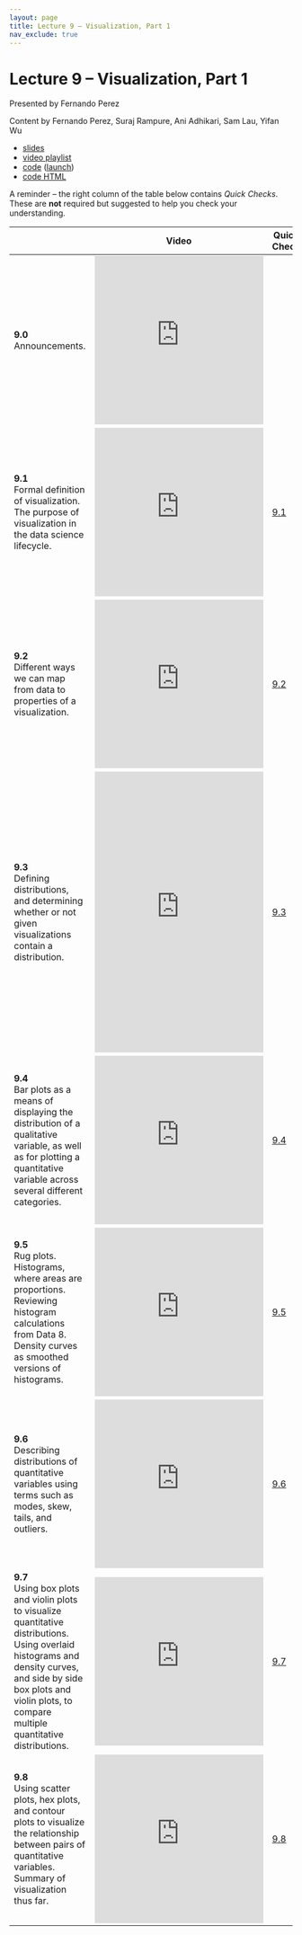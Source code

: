 ```yaml
---
layout: page
title: Lecture 9 – Visualization, Part 1
nav_exclude: true
---
```


# Lecture 9 – Visualization, Part 1

Presented by Fernando Perez

Content by Fernando Perez, Suraj Rampure, Ani Adhikari, Sam Lau, Yifan Wu

- [slides](https://docs.google.com/presentation/d/1r1zyItUSM7mmoF26-sPrVIg_m21BCx0TMVetdaSLtdQ/edit)
- [video playlist](https://www.youtube.com/playlist?list=PLQCcNQgUcDfoO8fNlehX61bY3nZevBNgf)
- [code](https://github.com/DS-100/su21/tree/main/lec/lec09) ([launch](https://data100.datahub.berkeley.edu/hub/user-redirect/git-sync?repo=https://github.com/DS-100/su21&subPath=lec/lec09/&branch=main))
- [code HTML](../../resources/assets/lectures/lec09/lec09.html)

A reminder – the right column of the table below contains _Quick Checks_. These are **not** required but suggested to help you check your understanding.

<table>
<colgroup>
<col style="width: 25%" />
<col style="width: 25%" />
<col style="width: 25%" />
</colgroup>
<thead>
<tr class="header">
<th></th>
<th>Video</th>
<th>Quick Check</th>
</tr>
</thead>
<tbody>
<tr>
<td><strong>9.0</strong> <br>Announcements.</td>
<td><iframe width="300" height="300" height src="https://youtube.com/embed/YhXQMzZ5dpg" frameborder="0" allow="accelerometer; autoplay; encrypted-media; gyroscope; picture-in-picture" allowfullscreen></iframe></td>
<td></td>
</tr>
<tr>
<td><strong>9.1</strong> <br>Formal definition of visualization. The purpose of visualization in the data science lifecycle.</td>
<td><iframe width="300" height="300" height src="https://youtube.com/embed/jJEEYES-Drw" frameborder="0" allow="accelerometer; autoplay; encrypted-media; gyroscope; picture-in-picture" allowfullscreen></iframe></td>
<td><a href="https://docs.google.com/forms/d/e/1FAIpQLSepkekJbWvZuZ-aUCSR-dthFEWV8E37gbRUPWnwvvfk5WYLFQ/viewform?usp=sf_link" target="\_blank">9.1</a></td>
</tr>
<tr>
<td><strong>9.2</strong> <br>Different ways we can map from data to properties of a visualization.</td>
<td><iframe width="300" height="300" height src="https://youtube.com/embed/6cly3iD2B64" frameborder="0" allow="accelerometer; autoplay; encrypted-media; gyroscope; picture-in-picture" allowfullscreen></iframe></td>
<td><a href="https://docs.google.com/forms/d/e/1FAIpQLSdWHGC4em0i_i_tL-3YCurymhEntQYPCFYe-5HMihnvR7SOiQ/viewform?usp=sf_link" target="\_blank">9.2</a></td>
</tr>
<tr>
<td><strong>9.3</strong> <br>Defining distributions, and determining whether or not given visualizations contain a distribution.</td>
<td><iframe width="300" height="500" height src="https://youtube.com/embed/7DaEWbSdBd4" frameborder="0" allow="accelerometer; autoplay; encrypted-media; gyroscope; picture-in-picture" allowfullscreen></iframe></td>
<td><a href="https://docs.google.com/forms/d/e/1FAIpQLSf-ARbF5oSVP6544DRUJQKclLCap9xcIx6cB_pJ0Po7e57jIA/viewform?usp=sf_link" target="\_blank">9.3</a></td>
</tr>
<tr>
<td><strong>9.4</strong> <br>Bar plots as a means of displaying the distribution of a qualitative variable, as well as for plotting a quantitative variable across several different categories.</td>
<td><iframe width="300" height="300" height src="https://youtube.com/embed/-uclH1gmwuE" frameborder="0" allow="accelerometer; autoplay; encrypted-media; gyroscope; picture-in-picture" allowfullscreen></iframe></td>
<td><a href="https://docs.google.com/forms/d/e/1FAIpQLSdxt72F5QDqvzVeC8IZ4IQjXFweZz8np6wgzoDBJJV6TS1Cag/viewform?usp=sf_link" target="\_blank">9.4</a></td>
</tr>
<tr>
<td><strong>9.5</strong> <br>Rug plots. Histograms, where areas are proportions. Reviewing histogram calculations from Data 8. Density curves as smoothed versions of histograms.</td>
<td><iframe width="300" height="300" height src="https://youtube.com/embed/j2cGxJTXask" frameborder="0" allow="accelerometer; autoplay; encrypted-media; gyroscope; picture-in-picture" allowfullscreen></iframe></td>
<td><a href="https://docs.google.com/forms/d/e/1FAIpQLScNFx_9Th9d1Ho3jxsOrJ16qQQ3DjxtLo4Agm21aEj8TKDZlw/viewform?usp=sf_link" target="\_blank">9.5</a></td>
</tr>
<tr>
<td><strong>9.6</strong> <br>Describing distributions of quantitative variables using terms such as modes, skew, tails, and outliers.</td>
<td><iframe width="300" height="300" height src="https://youtube.com/embed/XyVFj_ckvFg" frameborder="0" allow="accelerometer; autoplay; encrypted-media; gyroscope; picture-in-picture" allowfullscreen></iframe></td>
<td><a href="https://docs.google.com/forms/d/e/1FAIpQLSfQN6qNCOHixf2U2B2qgYtw5orI05KraQ61eQlqoY2CsvVZ1A/viewform?usp=sf_link" target="\_blank">9.6</a></td>
</tr>
<tr>
<td><strong>9.7</strong> <br>Using box plots and violin plots to visualize quantitative distributions. Using overlaid histograms and density curves, and side by side box plots and violin plots, to compare multiple quantitative distributions.</td>
<td><iframe width="300" height="300" height src="https://youtube.com/embed/oGHNoTcJy6M" frameborder="0" allow="accelerometer; autoplay; encrypted-media; gyroscope; picture-in-picture" allowfullscreen></iframe></td>
<td><a href="https://docs.google.com/forms/d/e/1FAIpQLSc24n1fpVNy6E6IzjWSnFzu6Cj9qhGyvZ6zPgYKUQNEOcEA4g/viewform?usp=sf_link" target="\_blank">9.7</a></td>
</tr>
<tr>
<td><strong>9.8</strong> <br>Using scatter plots, hex plots, and contour plots to visualize the relationship between pairs of quantitative variables. Summary of visualization thus far.</td>
<td><iframe width="300" height="300" height src="https://youtube.com/embed/s-dRmP_8zd0" frameborder="0" allow="accelerometer; autoplay; encrypted-media; gyroscope; picture-in-picture" allowfullscreen></iframe></td>
<td><a href="https://docs.google.com/forms/d/e/1FAIpQLScbJ8CX6Bsot7mbhFVdRQ6hDhvQwfW-xNMHd2QapFX_w4y-8A/viewform?usp=sf_link" target="\_blank">9.8</a></td>
</tr>
